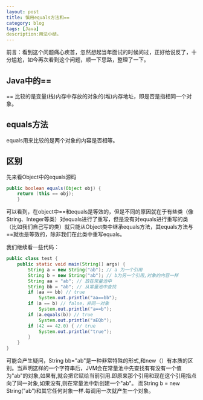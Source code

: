 ```yaml
---
layout: post
title: 慎用equals方法和==
category: blog
tags: [Java]
description:用法小结。
---
```


  
前言：看到这个问题痛心疾首，忽然想起当年面试的时候问过，正好给说反了，十分尴尬，如今再次看到这个问题，顺一下思路，整理了一下。

## Java中的==  

== 比较的是变量(栈)内存中存放的对象的(堆)内存地址，即是否是指相同一个对象。

## equals方法

equals用来比较的是两个对象的内容是否相等。

## 区别

先来看Object中的equals源码
```java
public boolean equals(Object obj) {
    return (this == obj);
    }
```

可以看到，在object中==和equals是等效的，但是不同的原因就在于有些类（像String、Integer等类）对equals进行了重写，但是没有对equals进行重写的类（比如我们自己写的类）就只能从Object类中继承equals方法，其equals方法与==就也是等效的，除非我们在此类中重写equals。

我们继续看一些代码：

```java
public class test {
    public static void main(String[] args) {
        String a = new String("ab"); // a 为一个引用
        String b = new String("ab"); // b为另一个引用,对象的内容一样
        String aa = "ab"; // 放在常量池中
        String bb = "ab"; // 从常量池中查找
        if (aa == bb) // true
            System.out.println("aa==bb");
        if (a == b) // false，非同一对象
            System.out.println("a==b");
        if (a.equals(b)) // true
            System.out.println("aEQb");
        if (42 == 42.0) { // true
            System.out.println("true");
        }
    }
}
```
可能会产生疑问，String bb="ab"是一种非常特殊的形式,和new（）有本质的区别。当声明这样的一个字符串后，JVM会在常量池中先查找有有没有一个值为"ab"的对象,如果有,就会把它赋给当前引用.即原来那个引用和现在这个引用指点向了同一对象,如果没有,则在常量池中新创建一个"ab"。
而String b = new String("ab")和其它任何对象一样.每调用一次就产生一个对象。
